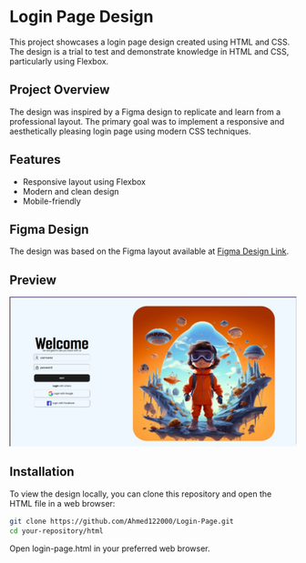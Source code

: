 # Login Page Design

This project showcases a login page design created using HTML and CSS. The design is a trial to test and demonstrate knowledge in HTML and CSS, particularly using Flexbox.

## Project Overview

The design was inspired by a Figma design to replicate and learn from a professional layout. The primary goal was to implement a responsive and aesthetically pleasing login page using modern CSS techniques.

## Features

- Responsive layout using Flexbox
- Modern and clean design
- Mobile-friendly

## Figma Design

The design was based on the Figma layout available at [Figma Design Link](https://www.figma.com/community/file/1289252438434450753/minimal-login-page-ui-design).

## Preview

![Login Page Preview](assets/images/preview.jpeg)

## Installation

To view the design locally, you can clone this repository and open the HTML file in a web browser:

```bash
git clone https://github.com/Ahmed122000/Login-Page.git
cd your-repository/html
```
Open login-page.html in your preferred web browser.
